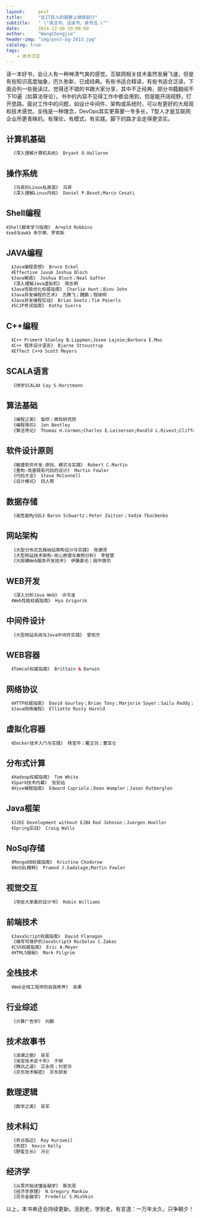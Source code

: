 ```yaml
---
layout:     post
title:      "在IT巨人的肩膀上继续前行"
subtitle:   " \"读活书、活读书、读书活.\""
date:       2014-12-08 19:00:00
author:     "WangChongjie"
header-img: "img/post-bg-2015.jpg"
catalog: true
tags:
    - 技术沉淀
---
```

读一本好书，会让人有一种神清气爽的感觉。互联网相关技术虽然发展飞速，但是有些知识高度抽象，历久弥新，已成经典。有些书适合精读，有些书适合泛读，下面会列一些我读过，觉得还不错的书跟大家分享，其中不乏经典，部分书籍翻阅不下10遍（如算法导论）。书中的内容不见得工作中都会用到，但是能开阔视野，打开思路。面对工作中的问题，如设计中间件、架构或系统时，可以有更好的大局观和技术感觉。全栈是一种理念，DevOps其实更需要一专多长，T型人才是互联网企业所更青睐的。有理论，有模式，有实践，脚下的路才会走得更坚实。

## 计算机基础

```xml
  《深入理解计算机系统》 Bryant O.Hallaron
```

## 操作系统

```xml
  《鸟哥的Linux私房菜》 鸟哥
  《深入理解Linux内核》 Daniel P.Bovet;Marco Cesati
```

## Shell编程

```xml
《Shell脚本学习指南》 Arnold Robbins
《sed与awk》 多尔蒂、罗宾斯
```

## JAVA编程

```xml
  《Java编程思想》 Bruce Eckel
  《Effective Java》 Joshua Bloch
  《Java解惑》 Joshua Bloch；Neal Gafter
  《深入理解Java虚拟机》 周志明
  《Java性能优化权威指南》 Charlie Hunt；Binu John
  《Java并发编程的艺术》 方腾飞；魏鹏；程晓明
  《Java并发编程实战》 Brian Goetz；Tim Peierls
  《SCJP考试指南》 Kathy Sierra
```

## C++编程

```xml
  《C++ Primer》 Stanley B.Lippman;Josee Lajoie;Barbara E.Moo
  《C++ 程序设计语言》 Bjarne Sttoustrup
  《Effect C++》 Scott Meyers
```

## SCALA语言

```xml
  《快学SCALA》 Cay S.Horstmann
```

## 算法基础

```xml
  《编程之美》 邹欣；微软研究院
  《编程珠玑》 Jon Bentley
  《算法导论》 Thomas H.Cormen;Charles E.Leiserson;Rondld L.Rivest;Clifford Stein
```

## 软件设计原则

```xml
  《敏捷软件开发-原则、模式与实践》 Robert C.Martin
  《重构-改善既有代码的设计》 Martin Fowler
  《代码大全》 Steve McConnell
  《设计模式》 四人帮
```

## 数据存储

```xml
  《高性能MySQL》 Baron Scbwartz；Peter Zaitser；Vadim Tkacbenko
```

## 网站架构

```xml
  《大型分布式瓦格纳站架构设计与实践》 陈康贤
  《大型网站技术架构-核心原理与案例分析》 李智慧
  《大规模Web服务开发技术》 伊藤直也；田中慎司
```

## WEB开发

```xml
  《深入分析Java Web》 许令波
  《Web性能权威指南》 Hya Grigorik
```

## 中间件设计

```xml
  《大型网站系统与Java中间件实践》 曾宪杰
```

## WEB容器

```xml
  《Tomcat权威指南》 Brittain & Darwin
```

## 网络协议

```xml
  《HTTP权威指南》 David Gourley；Brian Tony；Marjorie Sayer；Sailu Reddy；Anshu Aggarwal
  《Java网络编程》 Elliotte Rusty Harold
```

## 虚拟化容器

```xml
  《Docker技术入门与实践》 杨宝华；戴王剑；曹亚仑
```

## 分布式计算

```xml
  《Hadoop权威指南》 Tom White
  《Spark技术内幕》 张安站
  《Hive编程指南》 Edward Capriolo；Dean Wampler；Jason Rutberglen
```

## Java框架

```xml
  《J2EE Development without EJB》 Rod Johnson；Juergen Hoeller
  《Spring实战》 Craig Walls
```

## NoSql存储

```xml
  《MongoDB权威指南》 Kristina Chodorow
  《NoSQL精粹》 Pramod J.Sadalage;Martin Fowler
```

## 视觉交互

```xml
  《写给大家看的设计书》 Robin Williams
```

## 前端技术

```xml
  《JavaScript权威指南》 David Flanagan
  《编写可维护的JavaScript》 Nicbolas C.Zakas
  《CSS权威指南》 Eric A.Meyer
  《HTML5揭秘》 Mark Pilgrim
```

## 全栈技术

```xml
  《Web全栈工程师的自我修养》 余果
```

## 行业综述

```xml
  《计算广告学》 刘鹏
```

## 技术故事书

```xml
  《浪潮之巅》 吴军
  《淘宝技术这十年》 子柳
  《腾讯之道》 艾永亮；刘官华
  《京东技术解密》 京东研发
```

## 数理逻辑

```xml
  《数学之美》 吴军
```

## 技术科幻

```xml
  《奇点临近》 Ray Kurzweil
  《失控》 Kevin Kelly
  《野蛮生长》 冯仑
```

## 经济学

```xml
  《从零开始读懂金融学》 斯凯恩
  《经济学原理》 N.Gregory Mankiw
  《货币金融学》 Frederic S.Mishkin
```

以上，本书单还会持续更新。活到老，学到老，有言道：一万年太久，只争朝夕！